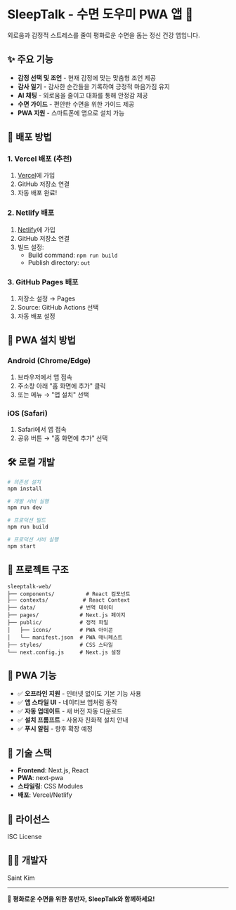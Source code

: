 # SleepTalk - 수면 도우미 PWA 앱 🌙

외로움과 감정적 스트레스를 줄여 평화로운 수면을 돕는 정신 건강 앱입니다.

## ✨ 주요 기능

- **감정 선택 및 조언** - 현재 감정에 맞는 맞춤형 조언 제공
- **감사 일기** - 감사한 순간들을 기록하여 긍정적 마음가짐 유지
- **AI 채팅** - 외로움을 줄이고 대화를 통해 안정감 제공
- **수면 가이드** - 편안한 수면을 위한 가이드 제공
- **PWA 지원** - 스마트폰에 앱으로 설치 가능

## 🚀 배포 방법

### 1. Vercel 배포 (추천)

1. [Vercel](https://vercel.com)에 가입
2. GitHub 저장소 연결
3. 자동 배포 완료!

### 2. Netlify 배포

1. [Netlify](https://netlify.com)에 가입
2. GitHub 저장소 연결
3. 빌드 설정:
   - Build command: `npm run build`
   - Publish directory: `out`

### 3. GitHub Pages 배포

1. 저장소 설정 → Pages
2. Source: GitHub Actions 선택
3. 자동 배포 설정

## 📱 PWA 설치 방법

### Android (Chrome/Edge)

1. 브라우저에서 앱 접속
2. 주소창 아래 "홈 화면에 추가" 클릭
3. 또는 메뉴 → "앱 설치" 선택

### iOS (Safari)

1. Safari에서 앱 접속
2. 공유 버튼 → "홈 화면에 추가" 선택

## 🛠️ 로컬 개발

```bash
# 의존성 설치
npm install

# 개발 서버 실행
npm run dev

# 프로덕션 빌드
npm run build

# 프로덕션 서버 실행
npm start
```

## 📁 프로젝트 구조

```
sleeptalk-web/
├── components/          # React 컴포넌트
├── contexts/           # React Context
├── data/              # 번역 데이터
├── pages/             # Next.js 페이지
├── public/            # 정적 파일
│   ├── icons/         # PWA 아이콘
│   └── manifest.json  # PWA 매니페스트
├── styles/            # CSS 스타일
└── next.config.js     # Next.js 설정
```

## 🌟 PWA 기능

- ✅ **오프라인 지원** - 인터넷 없이도 기본 기능 사용
- ✅ **앱 스타일 UI** - 네이티브 앱처럼 동작
- ✅ **자동 업데이트** - 새 버전 자동 다운로드
- ✅ **설치 프롬프트** - 사용자 친화적 설치 안내
- ✅ **푸시 알림** - 향후 확장 예정

## 🎨 기술 스택

- **Frontend**: Next.js, React
- **PWA**: next-pwa
- **스타일링**: CSS Modules
- **배포**: Vercel/Netlify

## 📄 라이선스

ISC License

## 👨‍💻 개발자

Saint Kim

---

**🌙 평화로운 수면을 위한 동반자, SleepTalk와 함께하세요!**
